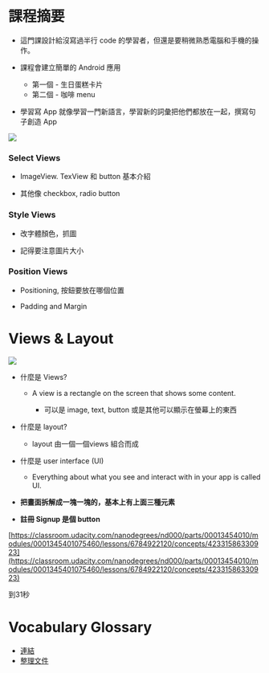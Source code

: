 # 課程摘要

* 這門課設計給沒寫過半行 code 的學習者，但還是要稍微熟悉電腦和手機的操作。
* 課程會建立簡單的 Android 應用

  * 第一個 - 生日蛋糕卡片
  * 第二個 - 咖啡 menu

* 學習寫 App 就像學習一門新語言，學習新的詞彙把他們都放在一起，撰寫句子創造 App

[![](https://lh5.googleusercontent.com/9SCHspntJAX7MDflzIWFckDAkwqEQgXjtRV5TtKO1bE9oo1kp6cvt5tIiRfIZK6ojHFO9kRM3nA-pT0oLPw-RgDj7ef2euvPmVrwY-YOKkD_HSeQgn77ie6VZcdS78D3WGPIxdVv)](http://developer.android.com/reference/android/widget/TextView.html#attr_android:textStyle)

### Select Views

* ImageView. TexView 和 button 基本介紹

* 其他像 checkbox, radio button

### Style Views

* 改字體顏色，抓圖

* 記得要注意圖片大小

### Position Views

* Positioning, 按鈕要放在哪個位置

* Padding and Margin

# Views & Layout

![](https://lh6.googleusercontent.com/SXwf28dOyiRuuw7eX-3oA0n14cXhA23SVufonAfi10_Ttd-5yixl-O0lagltx6siD70lD4a2WRhbGiKgUkkrn5t3IeMCMHCMMYAAMjiezLCq2d7hA8Attkr2MkjCoJ5KVvyruzrL)

* 什麼是 Views?

  * A view is a rectangle on the screen that shows some content.

    * 可以是 image, text, button 或是其他可以顯示在螢幕上的東西

* 什麼是 layout?

  * layout 由一個一個views 組合而成

* 什麼是 user interface \(UI\)

  * Everything about what you see and interact with in your app is called UI.

* **把畫面拆解成一塊一塊的，基本上有上面三種元素**

* **註冊 Signup 是個 button**

[https://classroom.udacity.com/nanodegrees/nd000/parts/00013454010/modules/0001345401075460/lessons/6784922120/concepts/42331586330923](https://classroom.udacity.com/nanodegrees/nd000/parts/00013454010/modules/0001345401075460/lessons/6784922120/concepts/42331586330923)

到31秒

# 

# Vocabulary Glossary

* [連結](https://developers.google.com/android/for-all/vocab-words/)
* [整理文件](https://s3.cn-north-1.amazonaws.com.cn/static-documents/nd803/Android+for+All+－+Vocabulary+Glossary.pdf)



